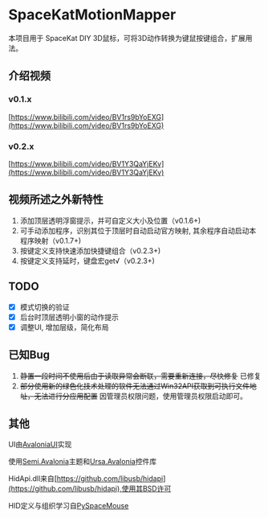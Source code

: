 # SpaceKatMotionMapper

本项目用于 SpaceKat DIY 3D鼠标，可将3D动作转换为键鼠按键组合，扩展用法。

## 介绍视频

### v0.1.x
[https://www.bilibili.com/video/BV1rs9bYoEXG](https://www.bilibili.com/video/BV1rs9bYoEXG)

### v0.2.x
[https://www.bilibili.com/video/BV1Y3QaYjEKv](https://www.bilibili.com/video/BV1Y3QaYjEKv)

## 视频所述之外新特性
1. 添加顶层透明浮窗提示，并可自定义大小及位置（v0.1.6+)
2. 可手动添加程序，识别其位于顶层时自动启动官方映射, 其余程序自动启动本程序映射（v0.1.7+)
3. 按键定义支持快速添加快捷键组合（v0.2.3+)
4. 按键定义支持延时，键盘宏get√（v0.2.3+)

## TODO
- [x] 模式切换的验证
- [x] 后台时顶层透明小窗的动作提示
- [x] 调整UI, 增加层级，简化布局

## 已知Bug
1. ~~静置一段时间不使用后由于读取异常会断联，需要重新连接，尽快修复~~ 已修复
2. ~~部分使用新的绿色化技术处理的软件无法通过Win32API获取到可执行文件地址，无法进行分应用配置~~ 因管理员权限问题，使用管理员权限启动即可。 

## 其他
UI由[AvaloniaUI](https://github.com/AvaloniaUI/Avalonia)实现

使用[Semi.Avalonia](https://github.com/irihitech/Semi.Avalonia)主题和[Ursa.Avalonia](https://github.com/irihitech/Ursa.Avalonia)控件库

HidApi.dll来自[https://github.com/libusb/hidapi](https://github.com/libusb/hidapi),使用其BSD许可

HID定义与组织学习自[PySpaceMouse](https://github.com/JakubAndrysek/PySpaceMouse)


